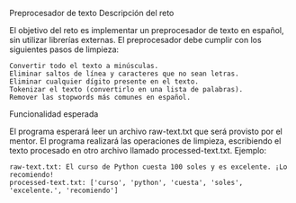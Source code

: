 Preprocesador de texto
Descripción del reto

El objetivo del reto es implementar un preprocesador de texto en español, sin utilizar librerías externas. El preprocesador debe cumplir con los siguientes pasos de limpieza:

    Convertir todo el texto a minúsculas.
    Eliminar saltos de línea y caracteres que no sean letras.
    Eliminar cualquier dígito presente en el texto.
    Tokenizar el texto (convertirlo en una lista de palabras).
    Remover las stopwords más comunes en español.

Funcionalidad esperada

El programa esperará leer un archivo raw-text.txt que será provisto por el mentor. El programa realizará las operaciones de limpieza, escribiendo el texto procesado en otro archivo llamado processed-text.txt.
Ejemplo:

    raw-text.txt: El curso de Python cuesta 100 soles y es excelente. ¡Lo recomiendo!
    processed-text.txt: ['curso', 'python', 'cuesta', 'soles', 'excelente.', 'recomiendo']
